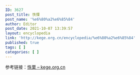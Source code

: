```yaml
---
ID: 3627
post_title: 怢慄
post_name: '%e6%80%a2%e6%85%84'
author: Editor
post_date: 2021-10-07 13:39:57
layout: encyclopedia
link: 'http://kege.org.cn/encyclopedia/%e6%80%a2%e6%85%84'
published: true
tags: [ ]
categories: [ ]
---
```

参考链接：<a href="http://kege.org.cn/encyclopedia/%e6%80%a2%e6%a0%97">怢栗 – kege.org.cn</a>